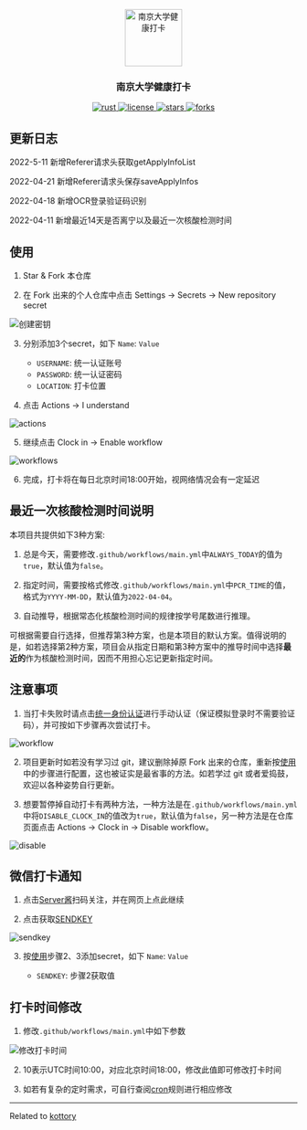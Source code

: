 <p align = "center">
    <img width = "100px" src = "imgs/nju.svg" align = "center" alt = "南京大学健康打卡" />
    <h3 align= "center">南京大学健康打卡</h3>
</p>


<p align = "center">
    <a href = "https://www.rust-lang.org/">
        <img alt = "rust" src = "https://img.shields.io/badge/language-rust-brightgreen" />
    </a>
    <a href = "LICENSE">
        <img alt = "license" src = "https://img.shields.io/badge/license-MIT-blue.svg" />
    </a>
    <a href = "https://GitHub.com/Millione/nju-clock-in/network/">
        <img alt = "stars" src = "https://badgen.net/github/stars/Millione/nju-clock-in/" />
    </a>
    <a href = "https://GitHub.com/Millione/nju-clock-in/network/">
        <img alt = "forks" src = "https://badgen.net/github/forks/Millione/nju-clock-in/" />
    </a>
</p>


## 更新日志
2022-5-11 新增Referer请求头获取getApplyInfoList

2022-04-21 新增Referer请求头保存saveApplyInfos

2022-04-18 新增OCR登录验证码识别

2022-04-11 新增最近14天是否离宁以及最近一次核酸检测时间


## 使用
1. Star & Fork 本仓库

2. 在 Fork 出来的个人仓库中点击 Settings -> Secrets -> New repository secret

![创建密钥](imgs/setup.png)

3. 分别添加3个secret，如下 `Name`: `Value`

    * `USERNAME`: 统一认证账号
    * `PASSWORD`: 统一认证密码
    * `LOCATION`: 打卡位置

4. 点击 Actions -> I understand

![actions](imgs/actions.png)

5. 继续点击 Clock in -> Enable workflow

![workflows](imgs/workflows.png)

6. 完成，打卡将在每日北京时间18:00开始，视网络情况会有一定延迟


## 最近一次核酸检测时间说明
本项目共提供如下3种方案:

1. 总是今天，需要修改`.github/workflows/main.yml`中`ALWAYS_TODAY`的值为`true`，默认值为`false`。

2. 指定时间，需要按格式修改`.github/workflows/main.yml`中`PCR_TIME`的值，格式为`YYYY-MM-DD`，默认值为`2022-04-04`。

3. 自动推导，根据常态化核酸检测时间的规律按学号尾数进行推理。

可根据需要自行选择，但推荐第3种方案，也是本项目的默认方案。值得说明的是，如若选择第2种方案，项目会从指定日期和第3种方案中的推导时间中选择**最近的**作为核酸检测时间，因而不用担心忘记更新指定时间。


## 注意事项
1. 当打卡失败时请点击[统一身份认证](https://authserver.nju.edu.cn/authserver/login)进行手动认证（保证模拟登录时不需要验证码），并可按如下步骤再次尝试打卡。

![workflow](imgs/run.png)

2. 项目更新时如若没有学习过 git，建议删除掉原 Fork 出来的仓库，重新按[使用](#使用)中的步骤进行配置，这也被证实是最省事的方法。如若学过 git 或者爱捣鼓，欢迎以各种姿势自行更新。

3. 想要暂停掉自动打卡有两种方法，一种方法是在`.github/workflows/main.yml`中将`DISABLE_CLOCK_IN`的值改为`true`，默认值为`false`，另一种方法是在仓库页面点击 Actions -> Clock in -> Disable workflow。

![disable](imgs/disable.png)


## 微信打卡通知
1. 点击[Server酱](https://sct.ftqq.com/login)扫码关注，并在网页上点此继续

2. 点击获取[SENDKEY](https://sct.ftqq.com/sendkey)

![sendkey](imgs/sendkey.png)

3. 按[使用](#使用)步骤2、3添加secret，如下 `Name`: `Value`

   * `SENDKEY`: 步骤2获取值


## 打卡时间修改
1. 修改`.github/workflows/main.yml`中如下参数

![修改打卡时间](imgs/cron.png)

2. 10表示UTC时间10:00，对应北京时间18:00，修改此值即可修改打卡时间

3. 如若有复杂的定时需求，可自行查阅[cron](https://www.gairuo.com/p/cron-expression-sheet)规则进行相应修改


---
Related to [kottory](https://github.com/kottory/NJU-health-report)